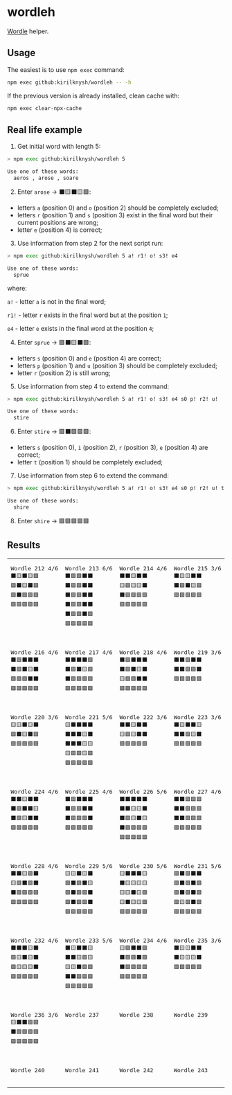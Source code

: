 # wordleh
[Wordle](https://www.powerlanguage.co.uk/wordle/) helper.

## Usage
The easiest is to use `npm exec` command:
```sh
npm exec github:kirilknysh/wordleh -- -h
```

If the previous version is already installed, clean cache with:
```sh
npm exec clear-npx-cache
```

## Real life example
1. Get initial word with length 5:
```sh
> npm exec github:kirilknysh/wordleh 5

Use one of these words:
  aeros , arose , soare
```

2. Enter `arose` -> ⬛️🟨⬛️🟨🟩:
- letters `a` (position 0) and `o` (position 2) should be completely excluded;
- letters `r` (position 1) and `s` (position 3) exist in the final word but their current positions are wrong;
- letter `e` (position 4) is correct;

3. Use information from step 2 for the next script run:
```sh
> npm exec github:kirilknysh/wordleh 5 a! r1! o! s3! e4

Use one of these words:
  sprue
```

where:

`a!` - letter `a` is not in the final word;

`r1!` - letter `r` exists in the final word but at the position `1`;

`e4` - letter `e` exists in the final word at the position `4`;

4. Enter `sprue` -> 🟩⬛️🟨⬛️🟩:
- letters `s` (position 0) and `e` (position 4) are correct;
- letters `p` (position 1) and `u` (position 3) should be completely excluded;
- letter `r` (position 2) is still wrong;

5. Use information from step 4 to extend the command:
```sh
> npm exec github:kirilknysh/wordleh 5 a! r1! o! s3! e4 s0 p! r2! u!

Use one of these words:
  stire
```

6. Enter `stire` -> 🟩⬛️🟩🟩🟩:
- letters `s` (position 0), `i` (position 2), `r` (position 3), `e` (position 4) are correct;
- letter `t` (position 1) should be completely excluded;

7. Use information from step 6 to extend the command:
```sh
> npm exec github:kirilknysh/wordleh 5 a! r1! o! s3! e4 s0 p! r2! u! t! i2 r3

Use one of these words:
  shire
```

8. Enter `shire` -> 🟩🟩🟩🟩🟩

## Results
<table>
  <tr valign="top">
    <td>
      <pre>
Wordle 212 4/6
⬛️🟨⬛️🟨🟩
🟩⬛️🟨⬛️🟩
🟩⬛️🟩🟩🟩
🟩🟩🟩🟩🟩
      </pre>
    </td>
    <td>
      <pre>
Wordle 213 6/6
⬛️🟩🟩⬛️⬛️
⬛️🟩🟩⬛️⬛️
⬛️🟩🟩⬛️⬛️
⬛️🟩🟩⬛️⬛️
⬛️🟩🟩⬛️🟩
🟩🟩🟩🟩🟩
      </pre>
    </td>
    <td>
      <pre>
Wordle 214 4/6
⬛️⬛️🟨⬛️⬛️
🟨🟩🟨🟨⬛️
⬛️🟩🟩🟩🟩
🟩🟩🟩🟩🟩
      </pre>
    </td>
    <td>
      <pre>
Wordle 215 3/6
⬛️🟨🟨⬛️⬛️
⬛️🟩⬛️🟨🟩
🟩🟩🟩🟩🟩
      </pre>
    </td>
  </tr>
  <tr valign="top">
    <td>
      <pre>
Wordle 216 4/6
⬛️🟩⬛️⬛️⬛️
⬛️🟩⬛️🟨⬛️
🟩🟩🟩⬛️⬛️
🟩🟩🟩🟩🟩
      </pre>
    </td>
    <td>
      <pre>
Wordle 217 4/6
⬛️⬛️⬛️⬛️🟩
⬛️🟩⬛️🟨🟩
⬛️🟩🟩🟩🟩
🟩🟩🟩🟩🟩
      </pre>
    </td>
    <td>
      <pre>
Wordle 218 4/6
⬛️🟩⬛️⬛️⬛️
⬛️🟩⬛️🟨⬛️
🟨🟩🟩⬛️⬛️
🟩🟩🟩🟩🟩
      </pre>
    </td>
    <td>
      <pre>
Wordle 219 3/6
⬛️⬛️🟩⬛️⬛️
⬛️⬛️🟩🟩⬛️
🟩🟩🟩🟩🟩
      </pre>
    </td>
  </tr>
  <tr valign="top">
    <td>
      <pre>
Wordle 220 3/6
🟨🟨⬛🟨⬛
🟩⬛🟨⬛🟩
🟩🟩🟩🟩🟩
      </pre>
    </td>
    <td>
      <pre>
Wordle 221 5/6
🟨⬛⬛⬛⬛
⬛⬛⬛🟨⬛
⬛⬛⬛🟨🟨
🟨🟩🟩🟨🟩
🟩🟩🟩🟩🟩
      </pre>
    </td>
    <td>
      <pre>
Wordle 222 3/6
⬛⬛🟨⬛⬛
🟨🟩🟨⬛⬛
🟩🟩🟩🟩🟩
      </pre>
    </td>
    <td>
      <pre>
Wordle 223 3/6
⬛🟨⬛⬛🟨
⬛⬛🟩🟨⬛
🟩🟩🟩🟩🟩
      </pre>
    </td>
  </tr>
  <tr valign="top">
    <td>
      <pre>
Wordle 224 4/6
⬛⬛🟨⬛⬛
⬛🟩⬛⬛🟨
⬛🟩🟨⬛⬛
🟩🟩🟩🟩🟩
      </pre>
    </td>
    <td>
      <pre>
Wordle 225 4/6
⬛🟩⬛⬛⬛
⬛🟩🟩⬛⬛
⬛🟩🟩🟩⬛
🟩🟩🟩🟩🟩
      </pre>
    </td>
    <td>
      <pre>
Wordle 226 5/6
⬛⬛⬛⬛⬛
⬛⬛🟨🟨⬛
⬛🟩🟨⬛🟨
⬛🟩🟩🟩🟩
🟩🟩🟩🟩🟩
      </pre>
    </td>
    <td>
      <pre>
Wordle 227 4/6
⬛⬛🟩🟩🟩
⬛⬛🟩🟩🟩
⬛⬛🟩🟩🟩
🟩🟩🟩🟩🟩
      </pre>
    </td>
  </tr>
  <tr valign="top">
    <td>
      <pre>
Wordle 228 4/6
⬛⬛🟨🟩⬛
🟨🟩⬛🟩⬛
⬛🟩🟩🟩🟩
🟩🟩🟩🟩🟩
      </pre>
    </td>
    <td>
      <pre>
Wordle 229 5/6
🟨🟨⬛🟨⬛
🟩⬛🟩⬛🟨
🟩⬛🟩🟩⬛
🟩⬛🟩🟩⬛
🟩🟩🟩🟩🟩
      </pre>
    </td>
    <td>
      <pre>
Wordle 230 5/6
🟨⬛⬛⬛🟨
⬛🟨🟨🟨🟨
🟨🟨⬛🟨🟩
🟨⬛🟨🟨🟩
🟩🟩🟩🟩🟩
      </pre>
    </td>
    <td>
      <pre>
Wordle 231 5/6
🟩⬛🟩⬛⬛
🟩⬛🟩⬛🟩
🟩⬛🟩⬛🟩
🟩🟨🟩⬛🟩
🟩🟩🟩🟩🟩
      </pre>
    </td>
  </tr>
  <tr valign="top">
    <td>
      <pre>
Wordle 232 4/6
⬛⬛⬛🟨⬛
🟩🟨⬛🟨⬛
🟩🟨🟨🟨⬛
🟩🟩🟩🟩🟩
      </pre>
    </td>
    <td>
      <pre>
Wordle 233 5/6
⬛🟨⬛⬛🟨
⬛⬛🟨🟩🟨
🟨🟨⬛🟩🟩
⬛⬛🟩🟩🟩
🟩🟩🟩🟩🟩
      </pre>
    </td>
    <td>
      <pre>
Wordle 234 4/6
🟨🟩⬛⬛🟩
⬛🟩🟩⬛🟩
⬛🟩🟩🟩🟩
🟩🟩🟩🟩🟩
      </pre>
    </td>
    <td>
      <pre>
Wordle 235 3/6
⬛🟨🟨⬛⬛
⬛🟨🟨🟨⬛
🟩🟩🟩🟩🟩
      </pre>
    </td>
  </tr>
  <tr valign="top">
    <td>
      <pre>
Wordle 236 3/6
🟨⬛⬛🟩🟩
⬛🟩🟩🟩🟩
🟩🟩🟩🟩🟩
      </pre>
    </td>
    <td>
      <pre>
Wordle 237
      </pre>
    </td>
    <td>
      <pre>
Wordle 238
      </pre>
    </td>
    <td>
      <pre>
Wordle 239
      </pre>
    </td>
  </tr>
  <tr valign="top">
    <td>
      <pre>
Wordle 240
      </pre>
    </td>
    <td>
      <pre>
Wordle 241
      </pre>
    </td>
    <td>
      <pre>
Wordle 242
      </pre>
    </td>
    <td>
      <pre>
Wordle 243
      </pre>
    </td>
  </tr>
</table>
